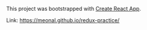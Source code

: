 This project was bootstrapped with [Create React App](https://github.com/facebookincubator/create-react-app).

Link: https://meonal.github.io/redux-practice/